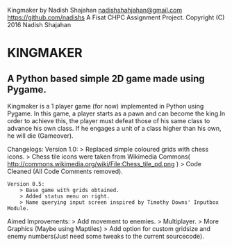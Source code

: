 
 Kingmaker by Nadish Shajahan
nadishshahjahan@gmail.com
https://github.com/nadishs
A Fisat CHPC Assignment Project.
Copyright (C) 2016 Nadish Shajahan

# KINGMAKER  
## A Python based simple 2D game made using Pygame.


Kingmaker is a 1 player game (for now) implemented in Python using Pygame. In this game, a player starts as a pawn and can become the king.In order to achieve this, the player must defeat those of his same class to advance his own class. If he engages a unit of a class higher than his own, he will die (Gameover).


Changelogs:
	Version 1.0:
		> Replaced simple coloured grids with chess icons.
		> Chess tile icons were taken from Wikimedia Commons( http://commons.wikimedia.org/wiki/File:Chess_tile_pd.png )
		> Code Cleaned (All Code Comments removed).

	Version 0.5:
		> Base game with grids obtained.
		> Added status menu on right.
		> Name querying input screen inspired by Timothy Downs' Inputbox Module.
	

Aimed Improvements:
	> Add movement to enemies.
	> Multiplayer.
	> More Graphics (Maybe using Maptiles)
	> Add option for custom gridsize and enemy numbers(Just need some tweaks to the current sourcecode).
